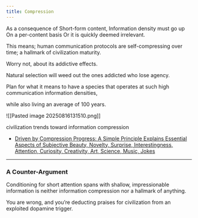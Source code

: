 ```yaml
---
title: Compression
---
```


As a consequence of 
Short-form content, 
Information density must go up 
On a per-content basis
Or it is quickly deemed irrelevant.

This means;
human communication protocols 
are self-compressing 
over time; 
a hallmark of civilization maturity.

Worry not,
about its addictive effects. 

Natural selection will weed out 
the ones addicted 
who lose agency.

Plan for what it means
to have a species that operates
at such high communication information densities, 

while also living 
an average of 100 years.

![[Pasted image 20250816131510.png]]

civilization trends toward information compression

- [Driven by Compression Progress: A Simple Principle Explains Essential Aspects of Subjective Beauty, Novelty, Surprise, Interestingness, Attention, Curiosity, Creativity, Art, Science, Music, Jokes](https://arxiv.org/abs/0812.4360)


---

### A Counter-Argument

Conditioning for short attention spans with shallow, impressionable information is neither information compression nor a hallmark of anything.

You are wrong, and you’re deducting praises for civilization from an exploited dopamine trigger.
